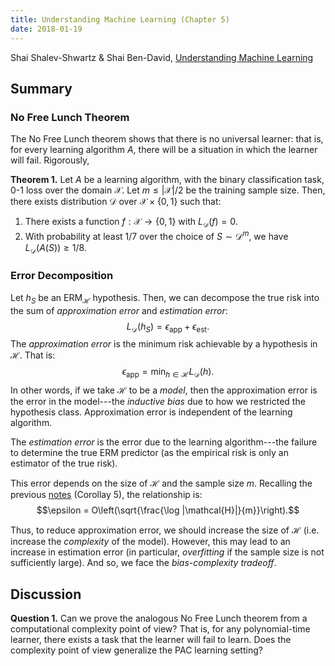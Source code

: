 ```yaml
---
title: Understanding Machine Learning (Chapter 5)
date: 2018-01-19
---
```


Shai Shalev-Shwartz & Shai Ben-David, [Understanding Machine Learning](http://www.cs.huji.ac.il/~shais/UnderstandingMachineLearning/)

## Summary

### No Free Lunch Theorem

The No Free Lunch theorem shows that there is no universal learner:
that is, for every learning algorithm $A$, there will be a situation
in which the learner will fail. Rigorously,

**Theorem 1.** Let $A$ be a learning algorithm, with the binary
  classification task, 0-1 loss over the domain $\mathcal{X}$. Let $m
  \leq |\mathcal{X}|/2$ be the training sample size. Then, there
  exists distribution $\mathcal{D}$ over $\mathcal{X} \times \{0,1\}$
  such that:
  
  1. There exists a function $f: \mathcal{X} \to \{0,1\}$ with
  $L_\mathcal{D}(f) = 0$.
  2. With probability at least $1/7$ over the choice of $S \sim
  \mathcal{D}^m$, we have $L_\mathcal{D}(A(S)) \geq 1/8$.


### Error Decomposition

Let $h_S$ be an $\mathrm{ERM}_\mathcal{H}$ hypothesis. Then, we can
decompose the true risk into the sum of *approximation error* and
*estimation error*:
$$L_\mathcal{D}(h_S) = \epsilon_{\mathrm{app}} +
\epsilon_{\mathrm{est}}.$$
The *approximation error* is the minimum risk achievable by a
hypothesis in $\mathcal{H}$. That is:
$$\epsilon_{\mathrm{app}} = \min_{h \in \mathcal{H}}
L_\mathcal{D}(h).$$
In other words, if we take $\mathcal{H}$ to be a *model*, then the
approximation error is the error in the model---the *inductive bias*
due to how we restricted the hypothesis class. Approximation error is
independent of the learning algorithm.

The *estimation error* is the error due to the learning
algorithm---the failure to determine the true ERM predictor (as the
empirical risk is only an estimator of the true risk).

This error depends on the size of $\mathcal{H}$ and the sample size
$m$. Recalling the previous
[notes](./fundamentals/2014-UML-chapter-4.html) (Corollay 5), the
relationship is:
$$\epsilon = O\left(\sqrt{\frac{\log |\mathcal{H}|}{m}}\right).$$

Thus, to reduce approximation error, we should increase the size of
$\mathcal{H}$ (i.e. increase the *complexity* of the model). However,
this may lead to an increase in estimation error (in particular,
*overfitting* if the sample size is not sufficiently large). And so,
we face the *bias-complexity tradeoff*.


## Discussion

**Question 1.** Can we prove the analogous No Free Lunch theorem from
  a computational complexity point of view? That is, for any
  polynomial-time learner, there exists a task that the learner will
  fail to learn. Does the complexity point of view generalize the PAC
  learning setting?